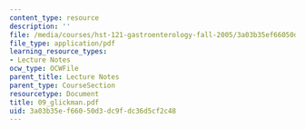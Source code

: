 ```yaml
---
content_type: resource
description: ''
file: /media/courses/hst-121-gastroenterology-fall-2005/3a03b35ef66050d3dc9fdc36d5cf2c48_09_glickman.pdf
file_type: application/pdf
learning_resource_types:
- Lecture Notes
ocw_type: OCWFile
parent_title: Lecture Notes
parent_type: CourseSection
resourcetype: Document
title: 09_glickman.pdf
uid: 3a03b35e-f660-50d3-dc9f-dc36d5cf2c48
---
```

